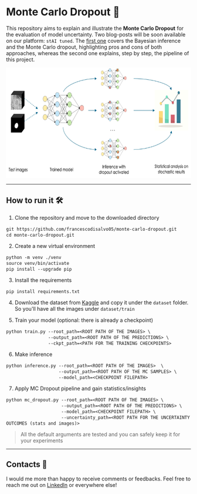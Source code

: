 # Monte Carlo Dropout 🧠
This repository aims to explain and illustrate the **Monte Carlo Dropout** for the evaluation of model uncertainty. Two blog-posts will be soon available on our platform: `stAI tuned`. The [first one](https://staituned.com/learn/expert/30-days-of-machine-learning-engineering) covers the Bayesian inference and the Monte Carlo dropout, highlighting pros and cons of both approaches, whereas the second one explains, step by step, the pipeline of this project. 

<p align="center">
  <img src="./images/MCDropoutPipelineV2.jpeg" height="300px" width="auto" />
</p>

---

## How to run it 🛠

1. Clone the repository and move to the downloaded directory
```
git https://github.com/francescodisalvo05/monte-carlo-dropout.git
cd monte-carlo-dropout.git
```

2. Create a new virtual environment
```
python -m venv ./venv
source venv/bin/activate
pip install --upgrade pip
```

3. Install the requirements
```
pip install requirements.txt
```

4. Download the dataset from [Kaggle](https://www.kaggle.com/competitions/dogs-vs-cats) and copy it under the `dataset` folder. So you'll have all the images under `dataset/train`

5. Train your model (optional: there is already a checkpoint)
```
python train.py --root_path=<ROOT PATH OF THE IMAGES> \
                --output_path=<ROOT PATH OF THE PREDICTIONS> \
                --ckpt_path=<PATH FOR THE TRAINING CHECKPOINTS>
```

6. Make inference 
```
python inference.py --root_path=<ROOT PATH OF THE IMAGES>  \ 
                    --output_path=<ROOT PATH OF THE MC SAMPLES> \
                    --model_path=<CHECKPOINT FILEPATH>
```

7. Apply MC Dropout pipeline and gain statistics/insights
```
python mc_dropout.py --root_path=<ROOT PATH OF THE IMAGES> \
                     --output_path=<ROOT PATH OF THE PREDICTIONS> \
                     --model_path=<CHECKPOINT FILEPATH> \
                     --uncertainty_path=<ROOT PATH FOR THE UNCERTAINTY OUTCOMES (stats and images)>
```

> All the default arguments are tested and you can safely keep it for your experiments 

---

## Contacts 📩
I would me more than happy to receive comments or feedbacks. Feel free to reach me out on [LinkedIn](https://www.linkedin.com/in/francescodisalvo-pa/) or everywhere else! 


